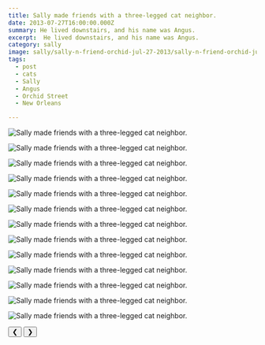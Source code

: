 ```yaml
---
title: Sally made friends with a three-legged cat neighbor.
date: 2013-07-27T16:00:00.000Z
summary: He lived downstairs, and his name was Angus.
excerpt:  He lived downstairs, and his name was Angus.
category: sally
image: sally/sally-n-friend-orchid-jul-27-2013/sally-n-friend-orchid-jul-27-2013-06.jpg
tags:
  - post 
  - cats 
  - Sally
  - Angus
  - Orchid Street
  - New Orleans

---
```


<div id="viewport">

![Sally made friends with a three-legged cat neighbor.](/static/img/sally/sally-n-friend-orchid-jul-27-2013/sally-n-friend-orchid-jul-27-2013-06.jpg "Sally made friends with a three-legged cat neighbor.")

![Sally made friends with a three-legged cat neighbor.](/static/img/sally/sally-n-friend-orchid-jul-27-2013/sally-n-friend-orchid-jul-27-2013-08.jpg "Sally made friends with a three-legged cat neighbor.")

![Sally made friends with a three-legged cat neighbor.](/static/img/sally/sally-n-friend-orchid-jul-27-2013/sally-n-friend-orchid-jul-27-2013-10.jpg "Sally made friends with a three-legged cat neighbor.")

![Sally made friends with a three-legged cat neighbor.](/static/img/sally/sally-n-friend-orchid-jul-27-2013/sally-n-friend-orchid-jul-27-2013-11.jpg "Sally made friends with a three-legged cat neighbor.")

![Sally made friends with a three-legged cat neighbor.](/static/img/sally/sally-n-friend-orchid-jul-27-2013/sally-n-friend-orchid-jul-27-2013-12.jpg "Sally made friends with a three-legged cat neighbor.")

![Sally made friends with a three-legged cat neighbor.](/static/img/sally/sally-n-friend-orchid-jul-27-2013/sally-n-friend-orchid-jul-27-2013-01.jpg "Sally made friends with a three-legged cat neighbor.")

![Sally made friends with a three-legged cat neighbor.](/static/img/sally/sally-n-friend-orchid-jul-27-2013/sally-n-friend-orchid-jul-27-2013-15.jpg "Sally made friends with a three-legged cat neighbor.")

![Sally made friends with a three-legged cat neighbor.](/static/img/sally/sally-n-friend-orchid-jul-27-2013/sally-n-friend-orchid-jul-27-2013-16.jpg "Sally made friends with a three-legged cat neighbor.")

![Sally made friends with a three-legged cat neighbor.](/static/img/sally/sally-n-friend-orchid-jul-27-2013/sally-n-friend-orchid-jul-27-2013-17.jpg "Sally made friends with a three-legged cat neighbor.")

![Sally made friends with a three-legged cat neighbor.](/static/img/sally/sally-n-friend-orchid-jul-27-2013/sally-n-friend-orchid-jul-27-2013-18.jpg "Sally made friends with a three-legged cat neighbor.")

![Sally made friends with a three-legged cat neighbor.](/static/img/sally/sally-n-friend-orchid-jul-27-2013/sally-n-friend-orchid-jul-27-2013-19.jpg "Sally made friends with a three-legged cat neighbor.")

![Sally made friends with a three-legged cat neighbor.](/static/img/sally/sally-n-friend-orchid-jul-27-2013/sally-n-friend-orchid-jul-27-2013-20.jpg "Sally made friends with a three-legged cat neighbor.")

![Sally made friends with a three-legged cat neighbor.](/static/img/sally/sally-n-friend-orchid-jul-27-2013/sally-n-friend-orchid-jul-27-2013-21.jpg "Sally made friends with a three-legged cat neighbor.")

</div>
<div class="flex row-reverse space-between">
  <div id="caption"></div>
  <div class="prevnext-container">
    <button id="buttonPrevious">&#10094;</button>
    <button id="buttonNext">&#10095;</button>
  </div>
</div>